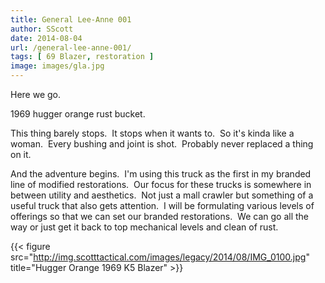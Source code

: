 ```yaml
---
title: General Lee-Anne 001
author: SScott
date: 2014-08-04
url: /general-lee-anne-001/
tags: [ 69 Blazer, restoration ]
image: images/gla.jpg
---
```

Here we go.

1969 hugger orange rust bucket.

This thing barely stops.  It stops when it wants to.  So it's kinda like a woman.  Every bushing and joint is shot.  Probably never replaced a thing on it.

And the adventure begins.  I'm using this truck as the first in my branded line of modified restorations.  Our focus for these trucks is somewhere in between utility and aesthetics.  Not just a mall crawler but something of a useful truck that also gets attention.  I will be formulating various levels of offerings so that we can set our branded restorations.  We can go all the way or just get it back to top mechanical levels and clean of rust.


{{< figure src="http://img.scotttactical.com/images/legacy/2014/08/IMG_0100.jpg" title="Hugger Orange 1969 K5 Blazer" >}}
